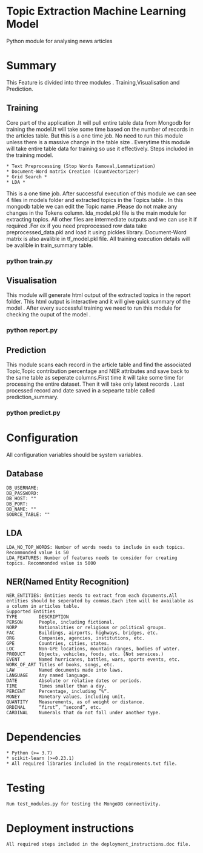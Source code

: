 # Topic Extraction Machine Learning Model #
Python module for analysing news articles

# Summary #
This Feature is divided into three modules . Training,Visualisation and Prediction. 

## Training ##

Core part of the application .It will pull entire table data from Mongodb for training the model.It will take some time based on the number of records in the 
articles table. But this is a one time job. No need to run this module unless there is a massive change in the table size . Everytime this module will take 
entire table data for training so use it effectively.
Steps included in the training model.

    * Text Preprocessing (Stop Words Removal,Lemmatization) 
    * Document-Word matrix Creation (CountVectorizer)	
    * Grid Search *
    * LDA *
	
This is a one time job. After successful execution of this module we can see 4 files in models folder and extracted topics in the Topics table . In this mongodb 
table we can edit the Topic name .Please do not make any changes in the Tokens column.
lda_model.pkl file is the main module for extracting topics. All other files are intermediate outputs and we can use it if required .For ex if you need preprocessed
row data take preprocessed_data.pkl and load it using pickles library. Document-Word matrix is also avalible in tf_model.pkl file. All training execution details will be
avalible in train_summary table.

### python train.py ###

## Visualisation ##

This module will generate html output of the extracted topics in the report folder. This html output is interactive and it will give quick summary of the model . 
After every successful training we need to run this module for checking the ouput of the model . 

### python report.py ###

## Prediction ##

This module scans each record in the article table and find the associated Topic,Topic contribution percentage and NER attributes and save back to the same table
as seperate columns.First time it will take some time for processing the entire dataset. Then it will take only latest records . Last processed record and date 
saved in a sepearte table called prediction_summary.

### python predict.py ###

# Configuration #

All configuration variables should be system variables.

## Database ##
	DB_USERNAME:
	DB_PASSWORD:
	DB_HOST: ""
	DB_PORT: 
	DB_NAME: ""
	SOURCE_TABLE: ""
## LDA ##
	LDA_NO_TOP_WORDS: Number of words needs to include in each topics. Recommonded value is 50
	LDA_FEATURES: Number of features needs to consider for creating topics. Recommonded value is 5000
## NER(Named Entity Recognition) ##
	NER_ENTITIES: Entities needs to extract from each documents.All entities should be seperated by commas.Each item will be available as a column in articles table. 
	Supported Entities
	TYPE		DESCRIPTION
	PERSON		People, including fictional.
	NORP		Nationalities or religious or political groups.
	FAC			Buildings, airports, highways, bridges, etc.
	ORG			Companies, agencies, institutions, etc.
	GPE			Countries, cities, states.
	LOC			Non-GPE locations, mountain ranges, bodies of water.
	PRODUCT		Objects, vehicles, foods, etc. (Not services.)
	EVENT		Named hurricanes, battles, wars, sports events, etc.
	WORK_OF_ART	Titles of books, songs, etc.
	LAW			Named documents made into laws.
	LANGUAGE	Any named language.
	DATE		Absolute or relative dates or periods.
	TIME		Times smaller than a day.
	PERCENT		Percentage, including ”%“.
	MONEY		Monetary values, including unit.
	QUANTITY	Measurements, as of weight or distance.
	ORDINAL		“first”, “second”, etc.
	CARDINAL	Numerals that do not fall under another type.

# Dependencies #

	* Python (>= 3.7)
	* scikit-learn (>=0.23.1)
	* All required libraries included in the requirements.txt file. 
	
# Testing #
	
	Run test_modules.py for testing the MongoDB connectivity.   
	
# Deployment instructions #
	
	All required steps included in the deployment_instructions.doc file.
	


